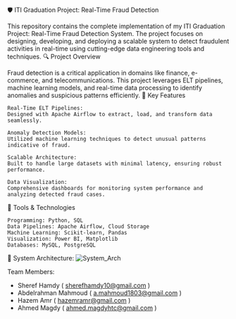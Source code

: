 🛡️ ITI Graduation Project: Real-Time Fraud Detection

This repository contains the complete implementation of my ITI Graduation Project: Real-Time Fraud Detection System. The project focuses on designing, developing, and deploying a scalable system to detect fraudulent activities in real-time using cutting-edge data engineering tools and techniques.
🔍 Project Overview

Fraud detection is a critical application in domains like finance, e-commerce, and telecommunications. This project leverages ELT pipelines, machine learning models, and real-time data processing to identify anomalies and suspicious patterns efficiently.
🎯 Key Features

    Real-Time ELT Pipelines:
    Designed with Apache Airflow to extract, load, and transform data seamlessly.

    Anomaly Detection Models:
    Utilized machine learning techniques to detect unusual patterns indicative of fraud.

    Scalable Architecture:
    Built to handle large datasets with minimal latency, ensuring robust performance.

    Data Visualization:
    Comprehensive dashboards for monitoring system performance and analyzing detected fraud cases.

🔧 Tools & Technologies

    Programming: Python, SQL
    Data Pipelines: Apache Airflow, Cloud Storage
    Machine Learning: Scikit-learn, Pandas
    Visualization: Power BI, Matplotlib
    Databases: MySQL, PostgreSQL

🌟 System Architecture:
![System_Arch](https://github.com/user-attachments/assets/b0a3b862-21cd-4b52-9046-7cfb4118a596)


Team Members:
- Sheref Hamdy ( sherefhamdy10@gmail.com )
- Abdelrahman Mahmoud ( a.mahmoud1803@gmail.com )
- Hazem Amr ( hazemramr@gmail.com )
- Ahmed Magdy ( ahmed.magdyhtc@gmail.com )

    
